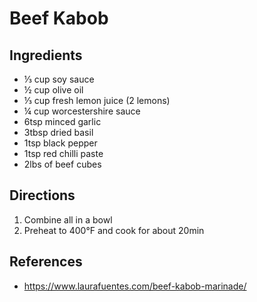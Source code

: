 # Beef Kabob

## Ingredients
- ⅓ cup soy sauce
- ½ cup olive oil
- ⅓ cup fresh lemon juice (2 lemons)
- ¼ cup worcestershire sauce
- 6tsp minced garlic
- 3tbsp dried basil
- 1tsp black pepper
- 1tsp red chilli paste
- 2lbs of beef cubes

## Directions
1. Combine all in a bowl
2. Preheat to 400°F and cook for about 20min

## References
- https://www.laurafuentes.com/beef-kabob-marinade/